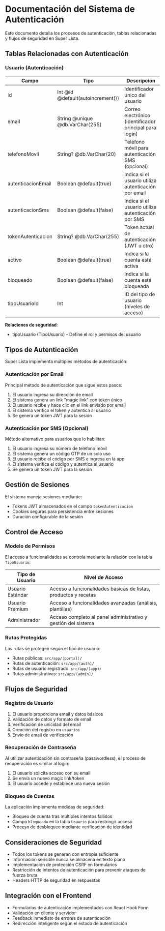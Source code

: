 # Documentación del Sistema de Autenticación

Este documento detalla los procesos de autenticación, tablas relacionadas y flujos de seguridad en Super Lista.

## Tablas Relacionadas con Autenticación

### Usuario (Autenticación)

| Campo | Tipo | Descripción |
|-------|------|-------------|
| id | Int @id @default(autoincrement()) | Identificador único del usuario |
| email | String @unique @db.VarChar(255) | Correo electrónico (identificador principal para login) |
| telefonoMovil | String? @db.VarChar(20) | Teléfono móvil para autenticación SMS (opcional) |
| autenticacionEmail | Boolean @default(true) | Indica si el usuario utiliza autenticación por email |
| autenticacionSms | Boolean @default(false) | Indica si el usuario utiliza autenticación por SMS |
| tokenAutenticacion | String? @db.VarChar(255) | Token actual de autenticación (JWT u otro) |
| activo | Boolean @default(true) | Indica si la cuenta está activa |
| bloqueado | Boolean @default(false) | Indica si la cuenta está bloqueada |
| tipoUsuarioId | Int | ID del tipo de usuario (niveles de acceso) |

**Relaciones de seguridad**:
- tipoUsuario (TipoUsuario) - Define el rol y permisos del usuario

## Tipos de Autenticación

Super Lista implementa múltiples métodos de autenticación:

### Autenticación por Email

Principal método de autenticación que sigue estos pasos:
1. El usuario ingresa su dirección de email
2. El sistema genera un link "magic link" con token único
3. El usuario recibe y hace clic en el link enviado por email
4. El sistema verifica el token y autentica al usuario
5. Se genera un token JWT para la sesión

### Autenticación por SMS (Opcional)

Método alternativo para usuarios que lo habilitan:
1. El usuario ingresa su número de teléfono móvil
2. El sistema genera un código OTP de un solo uso
3. El usuario recibe el código por SMS e ingresa en la app
4. El sistema verifica el código y autentica al usuario
5. Se genera un token JWT para la sesión

## Gestión de Sesiones

El sistema maneja sesiones mediante:
- Tokens JWT almacenados en el campo `tokenAutenticacion`
- Cookies seguras para persistencia entre sesiones
- Duración configurable de la sesión

## Control de Acceso

### Modelo de Permisos

El acceso a funcionalidades se controla mediante la relación con la tabla `TipoUsuario`:

| Tipo de Usuario | Nivel de Acceso |
|-----------------|-----------------|
| Usuario Estándar | Acceso a funcionalidades básicas de listas, productos y recetas |
| Usuario Premium | Acceso a funcionalidades avanzadas (análisis, plantillas) |
| Administrador | Acceso completo al panel administrativo y gestión del sistema |

### Rutas Protegidas

Las rutas se protegen según el tipo de usuario:
- Rutas públicas: `src/app/(portal)/`
- Rutas de autenticación: `src/app/(auth)/`
- Rutas de usuario registrado: `src/app/(app)/`
- Rutas administrativas: `src/app/(admin)/`

## Flujos de Seguridad

### Registro de Usuario

1. El usuario proporciona email y datos básicos
2. Validación de datos y formato de email
3. Verificación de unicidad del email
4. Creación del registro en `usuarios`
5. Envío de email de verificación

### Recuperación de Contraseña

Al utilizar autenticación sin contraseña (passwordless), el proceso de recuperación es similar al login:
1. El usuario solicita acceso con su email
2. Se envía un nuevo magic link/token
3. El usuario accede y establece una nueva sesión

### Bloqueo de Cuentas

La aplicación implementa medidas de seguridad:
- Bloqueo de cuenta tras múltiples intentos fallidos
- Campo `bloqueado` en la tabla `Usuario` para restringir acceso
- Proceso de desbloqueo mediante verificación de identidad

## Consideraciones de Seguridad

- Todos los tokens se generan con entropía suficiente
- Información sensible nunca se almacena en texto plano
- Implementación de protección CSRF en formularios
- Restricción de intentos de autenticación para prevenir ataques de fuerza bruta
- Headers HTTP de seguridad en respuestas

## Integración con el Frontend

- Formularios de autenticación implementados con React Hook Form
- Validación en cliente y servidor
- Feedback inmediato de errores de autenticación
- Redirección inteligente según el estado de autenticación 